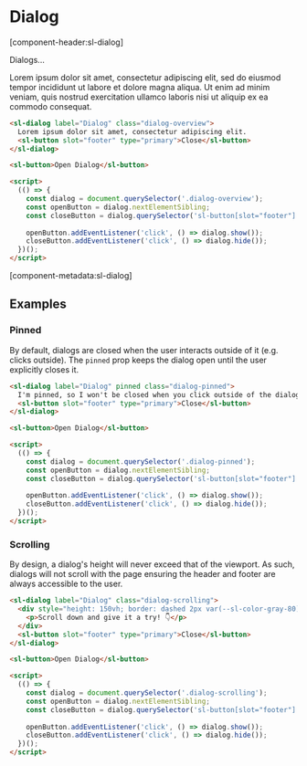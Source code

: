 # Dialog

[component-header:sl-dialog]

Dialogs...

Lorem ipsum dolor sit amet, consectetur adipiscing elit, sed do eiusmod tempor incididunt ut labore et dolore magna aliqua. Ut enim ad minim veniam, quis nostrud exercitation ullamco laboris nisi ut aliquip ex ea commodo consequat.

```html preview
<sl-dialog label="Dialog" class="dialog-overview">
  Lorem ipsum dolor sit amet, consectetur adipiscing elit.
  <sl-button slot="footer" type="primary">Close</sl-button>
</sl-dialog>

<sl-button>Open Dialog</sl-button>

<script>
  (() => {
    const dialog = document.querySelector('.dialog-overview');
    const openButton = dialog.nextElementSibling;
    const closeButton = dialog.querySelector('sl-button[slot="footer"]');
    
    openButton.addEventListener('click', () => dialog.show());
    closeButton.addEventListener('click', () => dialog.hide());
  })();
</script>
```

[component-metadata:sl-dialog]

## Examples

### Pinned

By default, dialogs are closed when the user interacts outside of it (e.g. clicks outside). The `pinned` prop keeps the dialog open until the user explicitly closes it.

```html preview
<sl-dialog label="Dialog" pinned class="dialog-pinned">
  I'm pinned, so I won't be closed when you click outside of the dialog.
  <sl-button slot="footer" type="primary">Close</sl-button>
</sl-dialog>

<sl-button>Open Dialog</sl-button>

<script>
  (() => {
    const dialog = document.querySelector('.dialog-pinned');
    const openButton = dialog.nextElementSibling;
    const closeButton = dialog.querySelector('sl-button[slot="footer"]');
    
    openButton.addEventListener('click', () => dialog.show());
    closeButton.addEventListener('click', () => dialog.hide());
  })();
</script>
```

### Scrolling

By design, a dialog's height will never exceed that of the viewport. As such, dialogs will not scroll with the page ensuring the header and footer are always accessible to the user.

```html preview
<sl-dialog label="Dialog" class="dialog-scrolling">
  <div style="height: 150vh; border: dashed 2px var(--sl-color-gray-80); padding: 0 1rem;">
    <p>Scroll down and give it a try! 👇</p>
  </div>
  <sl-button slot="footer" type="primary">Close</sl-button>
</sl-dialog>

<sl-button>Open Dialog</sl-button>

<script>
  (() => {
    const dialog = document.querySelector('.dialog-scrolling');
    const openButton = dialog.nextElementSibling;
    const closeButton = dialog.querySelector('sl-button[slot="footer"]');
    
    openButton.addEventListener('click', () => dialog.show());
    closeButton.addEventListener('click', () => dialog.hide());
  })();
</script>
```
